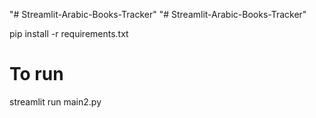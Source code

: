 "# Streamlit-Arabic-Books-Tracker" 
"# Streamlit-Arabic-Books-Tracker" 



pip install -r requirements.txt

# To run
streamlit run main2.py
